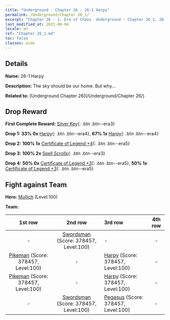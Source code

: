 ```yaml
---
title: "Underground - Chapter 26 - 26-1 Harpy"
permalink: /Underground/Chapter 26_1/
excerpt: "Chapter 26 - 1. Era of Chaos  Underground - Chapter 26_1. 26-1 Harpy"
last_modified_at: 2021-08-04
locale: en
ref: "Chapter 26_1.md"
toc: false
classes: wide
---
```


## Details

 **Name:** 26-1 Harpy

 **Description:** The sky should be our home. But why...

 **Related to:** [Underground Chapter 26](/Underground/Chapter 26/)

## Drop Reward

 **First Complete Reward:** [Silver Key](/Items/con_693/){: .btn .btn--era3}

 **Drop 1:** **33% 0x** [Harpy](/Items/unt_245/){: .btn .btn--era4}, **67% 1x** [Harpy](/Items/unt_245/){: .btn .btn--era4}

 **Drop 2:** **100% 1x** [Certificate of Legend +4](/Items/mat_95/){: .btn .btn--era5}

 **Drop 3:** **100% 2x** [Spell Scrolls](/Items/con_694/){: .btn .btn--era3}

 **Drop 4:** **50% 0x** [Certificate of Legend +3](/Items/mat_88/){: .btn .btn--era5}, **50% 1x** [Certificate of Legend +3](/Items/mat_88/){: .btn .btn--era5}


## Fight against Team
 **Hero:** [Mullich](/heroes/Mullich/) (Level:100)

 **Team:**


  | 1st row | 2nd row | 3rd row | 4th row |
  |:----:|:----:|:----|:----:|
  | - | [Swordsman](/units/Swordsman/) (Score: 378457, Level:100)  | - | - |
  | [Pikeman](/units/Pikeman/) (Score: 378457, Level:100)  | - | [Harpy](/units/Harpy/) (Score: 378457, Level:100)  | - |
  | [Pikeman](/units/Pikeman/) (Score: 378457, Level:100)  | - | [Harpy](/units/Harpy/) (Score: 378457, Level:100)  | - |
  | - | [Swordsman](/units/Swordsman/) (Score: 378457, Level:100)  | [Pegasus](/units/Pegasus/) (Score: 378457, Level:100)  | - |



